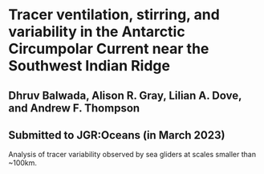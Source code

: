 # Tracer ventilation, stirring, and variability in the Antarctic Circumpolar Current near the Southwest Indian Ridge
## Dhruv Balwada, Alison R. Gray, Lilian A. Dove, and Andrew F. Thompson
## Submitted to JGR:Oceans (in March 2023)

Analysis of tracer variability observed by sea gliders at scales smaller than ~100km.
